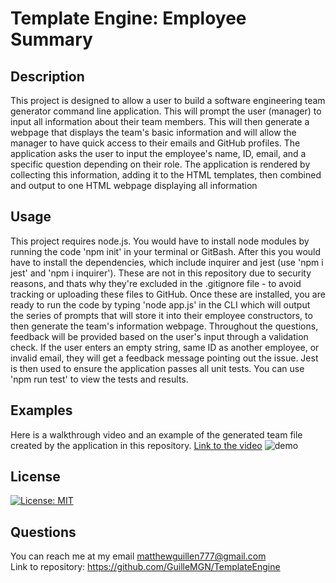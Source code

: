 # Template Engine: Employee Summary

## Description
This project is designed to allow a user to build a software engineering team generator command line application. This will prompt the user (manager) to input all information about their team members. This will then generate a webpage that displays the team's basic information and will allow the manager to have quick access to their emails and GitHub profiles. The application asks the user to input the employee's name, ID, email, and a specific question depending on their role. The application is rendered by collecting this information, adding it to the HTML templates, then combined and output to one HTML webpage displaying all information

## Usage
This project requires node.js. You would have to install node modules by running the code 'npm init' in your terminal or GitBash. 
After this you would have to install the dependencies, which include inquirer and jest (use 'npm i jest' and 'npm i inquirer'). These are not in this repository due to security reasons, and thats why they're excluded in the .gitignore file - to avoid tracking or uploading these files to GitHub. Once these are installed, you are ready to run the code by typing 'node app.js' in the CLI which will output the series of prompts that will store it into their employee constructors, to then generate the team's information webpage. Throughout the questions, feedback will be provided based on the user's input through a validation check. If the user enters an empty string, same ID as another employee, or invalid email, they will get a feedback message pointing out the issue. Jest is then used to ensure the application passes all unit tests. You can use 'npm run test' to view the tests and results. 

## Examples
Here is a walkthrough video and an example of the generated team file created by the application in this repository. 
[Link to the video](https://youtu.be/S-pPJt5j5w0)
![demo](https://user-images.githubusercontent.com/73862470/106549841-cfb28580-64df-11eb-97d5-90c937008d66.PNG)


## License
[![License: MIT](https://img.shields.io/badge/License-MIT-yellow.svg)](https://opensource.org/licenses/MIT)

## Questions
You can reach me at my email matthewguillen777@gmail.com </br>
Link to repository: https://github.com/GuilleMGN/TemplateEngine
